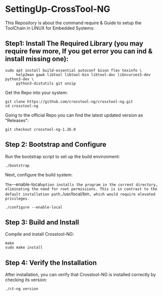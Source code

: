 # SettingUp-CrossTool-NG
This Repository is about the command require &amp; Guide to setup the ToolChain in LINUX for Embedded Systems:

## Step1: Install The Required Library (you may require few more, If you get error you can ind & install missing one):

```
sudo apt install build-essential autoconf bison flex texinfo \
     help2man gawk libtool libtool-bin libtool-doc libncurses5-dev python3-dev \
     python3-distutils git unzip

```


Get the Repo into your system:
```
git clone https://github.com/crosstool-ng/crosstool-ng.git
cd crosstool-ng
```
Going to the official Repo you can find the latest updated version as "Releases":
```
git checkout crosstool-ng-1.26.0
```

## Step 2: Bootstrap and Configure

Run the bootstrap script to set up the build environment:
```
./bootstrap
```
Next, configure the build system:

` The `--enable-local` option installs the program in the current directory, eliminating the need for root permissions. This is in contrast to the default installation path, `/usr/local/bin`, which would require elevated privileges.`
```
./configure --enable-local
```
## Step 3: Build and Install

Compile and install Crosstool-NG:
```
make
sudo make install
```

## Step 4: Verify the Installation

After installation, you can verify that Crosstool-NG is installed correctly by checking its version:
```
./ct-ng version
```
